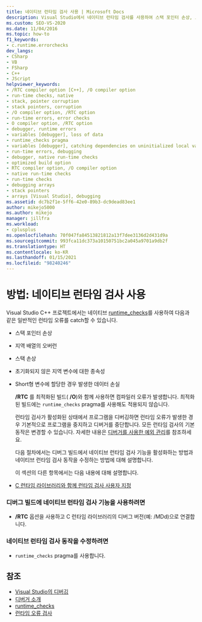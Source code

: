 ```yaml
---
title: 네이티브 런타임 검사 사용 | Microsoft Docs
description: Visual Studio에서 네이티브 런타임 검사를 사용하여 스택 포인터 손상, 로컬 배열 오버런, 스택 손상과 같은 일반적인 런타임 오류를 catch합니다.
ms.custom: SEO-VS-2020
ms.date: 11/04/2016
ms.topic: how-to
f1_keywords:
- c.runtime.errorchecks
dev_langs:
- CSharp
- VB
- FSharp
- C++
- JScript
helpviewer_keywords:
- /RTC compiler option [C++], /O compiler option
- run-time checks, native
- stack, pointer corruption
- stack pointers, corruption
- /O compiler option, /RTC option
- run-time errors, error checks
- O compiler option, /RTC option
- debugger, runtime errors
- variables [debugger], loss of data
- runtime_checks pragma
- variables [debugger], catching dependencies on uninitialized local variables
- run-time errors, debugging
- debugger, native run-time checks
- optimized build option
- RTC compiler option, /O compiler option
- native run-time checks
- run-time checks
- debugging arrays
- stack pointers
- arrays [Visual Studio], debugging
ms.assetid: dc7b2f1e-5ff6-42e0-89b3-dc9dead83ee1
author: mikejo5000
ms.author: mikejo
manager: jillfra
ms.workload:
- cplusplus
ms.openlocfilehash: 70f047fa84513821812a13f7dee3136d2d431d9a
ms.sourcegitcommit: 993fca11dc373a10150751bc2a045a9701a9db2f
ms.translationtype: HT
ms.contentlocale: ko-KR
ms.lasthandoff: 01/15/2021
ms.locfileid: "98240246"
---
```

# <a name="how-to-use-native-run-time-checks"></a>방법: 네이티브 런타임 검사 사용
Visual Studio C++ 프로젝트에서는 네이티브 [runtime_checks](/cpp/preprocessor/runtime-checks)를 사용하여 다음과 같은 일반적인 런타임 오류를 catch할 수 있습니다.

- 스택 포인터 손상

- 지역 배열의 오버런

- 스택 손상

- 초기화되지 않은 지역 변수에 대한 종속성

- Short형 변수에 할당한 경우 발생한 데이터 손실

  **/RTC** 를 최적화된 빌드( **/O**)와 함께 사용하면 컴파일러 오류가 발생합니다. 최적화된 빌드에는 `runtime_checks` pragma를 사용해도 적용되지 않습니다.

  런타임 검사가 활성화된 상태에서 프로그램을 디버깅하면 런타임 오류가 발생한 경우 기본적으로 프로그램을 중지하고 디버거를 중단합니다. 모든 런타임 검사의 기본 동작은 변경할 수 있습니다. 자세한 내용은 [디버거를 사용한 예외 관리](../debugger/managing-exceptions-with-the-debugger.md)를 참조하세요.

  다음 절차에서는 디버그 빌드에서 네이티브 런타임 검사 기능을 활성화하는 방법과 네이티브 런타임 검사 동작을 수정하는 방법에 대해 설명합니다.

  이 섹션의 다른 항목에서는 다음 내용에 대해 설명합니다.

- [C 런타임 라이브러리와 함께 런타임 검사 사용자 지정](../debugger/native-run-time-checks-customization.md)

### <a name="to-enable-native-run-time-checks-in-a-debug-build"></a>디버그 빌드에 네이티브 런타임 검사 기능을 사용하려면

- **/RTC** 옵션을 사용하고 C 런타임 라이브러리의 디버그 버전(예: /MDd)으로 연결합니다.

### <a name="to-modify-native-run-time-check-behavior"></a>네이티브 런타임 검사 동작을 수정하려면

- `runtime_checks` pragma를 사용합니다.

## <a name="see-also"></a>참조
- [Visual Studio의 디버깅](../debugger/index.yml)
- [디버거 소개](../debugger/debugger-feature-tour.md)
- [runtime_checks](/cpp/preprocessor/runtime-checks)
- [런타임 오류 검사](/cpp/c-runtime-library/run-time-error-checking)